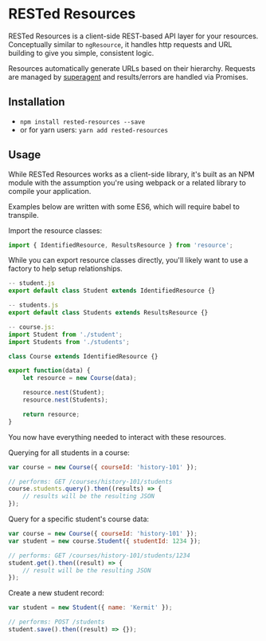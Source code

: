 # RESTed Resources

RESTed Resources is a client-side REST-based API layer for your resources. Conceptually similar to `ngResource`, it
handles http requests and URL building to give you simple, consistent logic.

Resources automatically generate URLs based on their hierarchy. Requests are managed by [superagent](https://github.com/visionmedia/superagent)
and results/errors are handled via Promises.

## Installation

- `npm install rested-resources --save`
- or for yarn users: `yarn add rested-resources`

## Usage

While RESTed Resources works as a client-side library, it's built as an NPM module with the assumption you're using
webpack or a related library to compile your application.

Examples below are written with some ES6, which will require babel to transpile.

Import the resource classes:

```js
import { IdentifiedResource, ResultsResource } from 'resource';
```

While you can export resource classes directly, you'll likely want to use a factory to help setup relationships.

```js
-- student.js
export default class Student extends IdentifiedResource {}

-- students.js
export default class Students extends ResultsResource {}

-- course.js:
import Student from './student';
import Students from './students';

class Course extends IdentifiedResource {}

export function(data) {
    let resource = new Course(data);

    resource.nest(Student);
    resource.nest(Students);

    return resource;
}
```

You now have everything needed to interact with these resources.

Querying for all students in a course:

```js
var course = new Course({ courseId: 'history-101' });

// performs: GET /courses/history-101/students
course.students.query().then((results) => {
    // results will be the resulting JSON
});
```

Query for a specific student's course data:

```js
var course = new Course({ courseId: 'history-101' });
var student = new course.Student({ studentId: 1234 });

// performs: GET /courses/history-101/students/1234
student.get().then((result) => {
    // result will be the resulting JSON
});
```

Create a new student record:

```js
var student = new Student({ name: 'Kermit' });

// performs: POST /students
student.save().then((result) => {});
```
